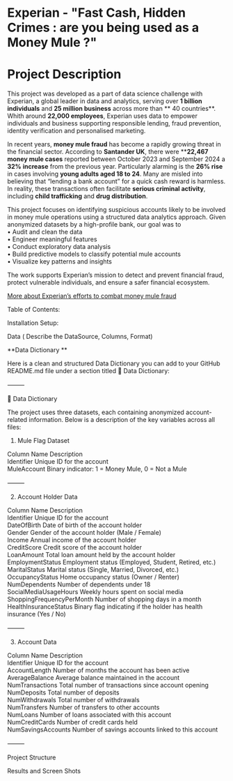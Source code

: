 # Experian - "Fast Cash, Hidden Crimes : are you being used as a Money Mule ?"


# Project Description 

This project was developed as a part of data science challenge with Experian, a global leader in data and analytics, serving over **1 billion individuals** and **25 million business** across more than ** 40 countries**. Whith around **22,000 employees**, Experian uses data to empower individuals and business supporting responsible lending, fraud prevention, identity verification and personalised marketing. 

In recent years, **money mule fraud** has become a rapidly growing threat in the financial sector. According to **Santander UK**, there were ****22,467 money mule cases** reported between October 2023 and September 2024 a **32% increase** from the previous year. Particularly alarming is the **26% rise** in cases involving **young adults aged 18 to 24**. Many are misled into believing that “lending a bank account” for a quick cash reward is harmless. In reality, these transactions often facilitate **serious criminal activity**, including **child trafficking** and **drug distribution**.

This project focuses on identifying suspicious accounts likely to be involved in money mule operations using a structured data analytics approach. Given anonymized datasets by a high-profile bank, our goal was to  
•	Audit and clean the data  
•	Engineer meaningful features  
•	Conduct exploratory data analysis    
•	Build predictive models to classify potential mule accounts   
•	Visualize key patterns and insights    

The work supports Experian’s mission to detect and prevent financial fraud, protect vulnerable individuals, and ensure a safer financial ecosystem.   



[More about Experian’s efforts to combat money mule fraud](https://www.experianplc.com/newsroom/press-releases/2023/experian-launches-new-service-to-prevent-money-mule-account-fraud)





Table of Contents: 








Installation Setup: 




Data ( Describe the DataSource, Columns, Format) 

**Data Dictionary **

Here is a clean and structured Data Dictionary you can add to your GitHub README.md file under a section titled 📘 Data Dictionary:

⸻

📘 Data Dictionary

The project uses three datasets, each containing anonymized account-related information. Below is a description of the key variables across all files:  

1. Mule Flag Dataset  

Column Name	      Description  
Identifier	      Unique ID for the account  
MuleAccount	      Binary indicator: 1 = Money Mule, 0 = Not a Mule       


⸻

2. Account Holder Data  

Column Name	                  Description   
Identifier	                  Unique ID for the account   
DateOfBirth	                  Date of birth of the account holder   
Gender	                      Gender of the account holder (Male / Female)  
Income	                      Annual income of the account holder  
CreditScore	                  Credit score of the account holder  
LoanAmount	                  Total loan amount held by the account holder  
EmploymentStatus	            Employment status (Employed, Student, Retired, etc.)  
MaritalStatus	                Marital status (Single, Married, Divorced, etc.)  
OccupancyStatus	              Home occupancy status (Owner / Renter)  
NumDependents	                Number of dependents under 18  
SocialMediaUsageHours	        Weekly hours spent on social media  
ShoppingFrequencyPerMonth	    Number of shopping days in a month  
HealthInsuranceStatus	        Binary flag indicating if the holder has health insurance (Yes / No)     

⸻   

3. Account Data   

Column Name	                  Description   
Identifier	                  Unique ID for the account   
AccountLength	                Number of months the account has been active   
AverageBalance	              Average balance maintained in the account   
NumTransactions	              Total number of transactions since account opening   
NumDeposits	                  Total number of deposits    
NumWithdrawals	              Total number of withdrawals  
NumTransfers	                Number of transfers to other accounts   
NumLoans	                    Number of loans associated with this account   
NumCreditCards	              Number of credit cards held   
NumSavingsAccounts	          Number of savings accounts linked to this account   


⸻


Project Structure 






Results and Screen Shots 




